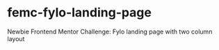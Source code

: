# femc-fylo-landing-page
Newbie Frontend Mentor Challenge: Fylo landing page with two column layout
